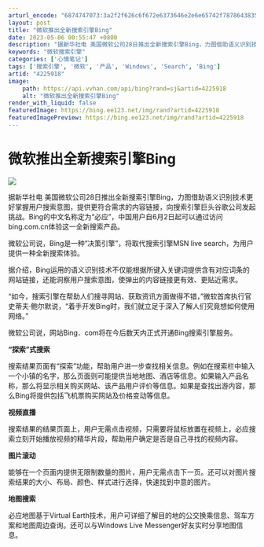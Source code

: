 ```yaml
---
arturl_encode: "6874747073:3a2f2f626c6f672e6373646e2e6e65742f7878643835313131:362f61727469636c652f64657461696c732f34323235393138"
layout: post
title: "微软推出全新搜索引擎Bing"
date: 2023-05-06 00:55:47 +0800
description: "据新华社电 美国微软公司28日推出全新搜索引擎Bing，力图借助语义识别技术更好掌握用户搜索意图，提"
keywords: "微软搜索引擎"
categories: ['心情笔记']
tags: ['搜索引擎', '微软', '产品', 'Windows', 'Search', 'Bing']
artid: "4225918"
image:
    path: https://api.vvhan.com/api/bing?rand=sj&artid=4225918
    alt: "微软推出全新搜索引擎Bing"
render_with_liquid: false
featuredImage: https://bing.ee123.net/img/rand?artid=4225918
featuredImagePreview: https://bing.ee123.net/img/rand?artid=4225918
---
```


# 微软推出全新搜索引擎Bing

![](https://i-blog.csdnimg.cn/blog_migrate/28404cdee1a76558f6fb0ffaf0c6d49c.jpeg)

据新华社电 美国微软公司28日推出全新搜索引擎Bing，力图借助语义识别技术更好掌握用户搜索意图，提供更符合需求的内容链接，向搜索引擎巨头谷歌公司发起挑战。Bing的中文名称定为“必应”，中国用户自6月2日起可以通过访问bing.com.cn体验这一全新搜索产品。

微软公司说，Bing是一种“决策引擎”，将取代搜索引擎MSN live search，为用户提供一种全新搜索体验。

据介绍，Bing运用的语义识别技术不仅能根据所键入关键词提供含有对应词条的网站链接，还能洞察用户搜索意图，使弹出的内容链接更有效、更贴近需求。

“如今，搜索引擎在帮助人们搜寻网站、获取资讯方面做得不错，”微软首席执行官史蒂夫·鲍尔默说，“着手开发Bing时，我们就立足于深入了解人们究竟想如何使用网络。”

微软公司说，网站Bing．com将在今后数天内正式开通Bing搜索引擎服务。

**“探索”式搜索**

搜索结果页面有“探索”功能，帮助用户进一步查找相关信息。例如在搜索栏中输入一个小镇的名字，那么页面则可能提供当地地图、酒店等信息。如果输入产品名称，那么将显示相关购买网站、该产品用户评价等信息。如果是查找出游内容，那么Bing将提供包括飞机票购买网站及价格变动等信息。

**视频直播**

搜索结果的结果页面上，用户无需点击视频，只需要将鼠标放置在视频上，必应搜索立刻开始播放视频的精华片段，帮助用户确定是否是自己寻找的视频内容。

**图片滚动**

能够在一个页面内提供无限制数量的图片，用户无需点击下一页。还可以对图片搜索结果的大小、布局、颜色、样式进行选择，快速找到中意的图片。

**地图搜索**

必应地图基于Virtual Earth技术，用户可详细了解目的地的公交换乘信息、驾车方案和地图周边查询。还可以与Windows Live Messenger好友实时分享地图信息。
